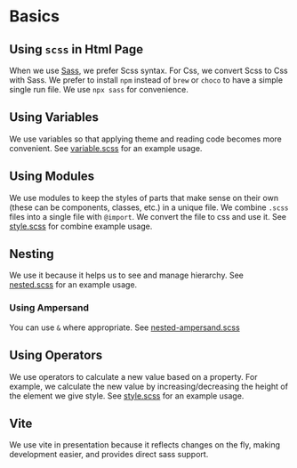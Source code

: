 # Basics

## Using `scss` in Html Page

When we use [Sass](https://sass-lang.com/), we prefer Scss syntax. For Css, we
convert Scss to Css with Sass. We prefer to install `npm` instead of `brew` or
`choco` to have a simple single run file. We use `npx sass` for convenience.

## Using Variables

We use variables so that applying theme and reading code becomes more
convenient. See [variable.scss](sass/variable.scss) for an example usage.

## Using Modules

We use modules to keep the styles of parts that make sense on their own (these
can be components, classes, etc.) in a unique file. We combine `.scss` files
into a single file with `@import`. We convert the file to css and use it. See
[style.scss](sass/style.scss) for combine example usage.

## Nesting

We use it because it helps us to see and manage hierarchy. See
[nested.scss](sass/nested.scss) for an example usage.

### Using Ampersand

You can use `&` where appropriate. See
[nested-ampersand.scss](sass/nested-ampersand.scss)

## Using Operators

We use operators to calculate a new value based on a property. For example, we
calculate the new value by increasing/decreasing the height of the element we
give style. See [style.scss](sass/style.scss) for an example usage.

## Vite

We use vite in presentation because it reflects changes on the fly, making
development easier, and provides direct sass support.
